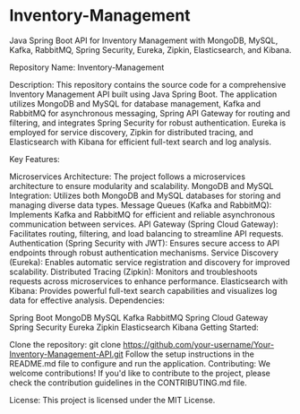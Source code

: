 # Inventory-Management
Java Spring Boot API for Inventory Management with MongoDB, MySQL, Kafka, RabbitMQ, Spring Security, Eureka, Zipkin, Elasticsearch, and Kibana.

Repository Name: Inventory-Management

Description:
This repository contains the source code for a comprehensive Inventory Management API built using Java Spring Boot. The application utilizes MongoDB and MySQL for database management, Kafka and RabbitMQ for asynchronous messaging, Spring API Gateway for routing and filtering, and integrates Spring Security for robust authentication. Eureka is employed for service discovery, Zipkin for distributed tracing, and Elasticsearch with Kibana for efficient full-text search and log analysis.

Key Features:

Microservices Architecture: The project follows a microservices architecture to ensure modularity and scalability.
MongoDB and MySQL Integration: Utilizes both MongoDB and MySQL databases for storing and managing diverse data types.
Message Queues (Kafka and RabbitMQ): Implements Kafka and RabbitMQ for efficient and reliable asynchronous communication between services.
API Gateway (Spring Cloud Gateway): Facilitates routing, filtering, and load balancing to streamline API requests.
Authentication (Spring Security with JWT): Ensures secure access to API endpoints through robust authentication mechanisms.
Service Discovery (Eureka): Enables automatic service registration and discovery for improved scalability.
Distributed Tracing (Zipkin): Monitors and troubleshoots requests across microservices to enhance performance.
Elasticsearch with Kibana: Provides powerful full-text search capabilities and visualizes log data for effective analysis.
Dependencies:

Spring Boot
MongoDB
MySQL
Kafka
RabbitMQ
Spring Cloud Gateway
Spring Security
Eureka
Zipkin
Elasticsearch
Kibana
Getting Started:

Clone the repository: git clone https://github.com/your-username/Your-Inventory-Management-API.git
Follow the setup instructions in the README.md file to configure and run the application.
Contributing:
We welcome contributions! If you'd like to contribute to the project, please check the contribution guidelines in the CONTRIBUTING.md file.

License:
This project is licensed under the MIT License.


